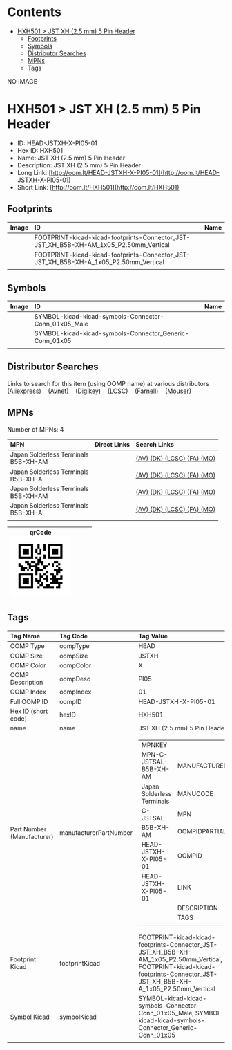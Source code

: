 



Contents
========

* [HXH501 > JST XH (2.5 mm) 5 Pin Header](#hxh501--jst-xh-25-mm-5-pin-header)
	* [Footprints](#footprints)
	* [Symbols](#symbols)
	* [Distributor Searches](#distributor-searches)
	* [MPNs](#mpns)
	* [Tags](#tags)
  
NO IMAGE  
# HXH501 > JST XH (2.5 mm) 5 Pin Header

- ID: HEAD-JSTXH-X-PI05-01
- Hex ID: HXH501
- Name: JST XH (2.5 mm) 5 Pin Header
- Description: JST XH (2.5 mm) 5 Pin Header
- Long Link: [http://oom.lt/HEAD-JSTXH-X-PI05-01](http://oom.lt/HEAD-JSTXH-X-PI05-01)
- Short Link: [http://oom.lt/HXH501](http://oom.lt/HXH501)

## Footprints
  

|Image|ID|Name|
| :--- | :--- | :--- |
||FOOTPRINT-kicad-kicad-footprints-Connector_JST-JST_XH_B5B-XH-AM_1x05_P2.50mm_Vertical||
||FOOTPRINT-kicad-kicad-footprints-Connector_JST-JST_XH_B5B-XH-A_1x05_P2.50mm_Vertical||
||||

## Symbols
  

|Image|ID|Name|
| :--- | :--- | :--- |
|![]()|SYMBOL-kicad-kicad-symbols-Connector-Conn_01x05_Male||
|![]()|SYMBOL-kicad-kicad-symbols-Connector_Generic-Conn_01x05||
||||

## Distributor Searches
  
Links to search for this item (using OOMP name) at various distributors  
[(Aliexpress) ](https://www.aliexpress.com/wholesale?SearchText=1117JST+XH+2.5+mm+5+Pin+Header)&nbsp;&nbsp;&nbsp;[(Avnet) ](https://www.avnet.com/shop/us/search/JST+XH+2.5+mm+5+Pin+Header)&nbsp;&nbsp;&nbsp;[(Digikey) ](https://www.digikey.co.uk/en/products/result?s=JST+XH+2.5+mm+5+Pin+Header)&nbsp;&nbsp;&nbsp;[(LCSC) ](https://www.lcsc.com/search?q=JST+XH+2.5+mm+5+Pin+Header)&nbsp;&nbsp;&nbsp;[(Farnell) ](https://uk.farnell.com/search?st=JST+XH+2.5+mm+5+Pin+Header)&nbsp;&nbsp;&nbsp;[(Mouser) ](https://www.mouser.com/c/?q=JST+XH+2.5+mm+5+Pin+Header)&nbsp;&nbsp;&nbsp;
## MPNs
  
Number of MPNs: 4  

|MPN|Direct Links|Search Links|
| :--- | :--- | :--- |
|Japan Solderless Terminals<br>B5B-XH-AM||[(AV) ](https://www.avnet.com/shop/us/search/B5B-XH-AM)[(DK) ](https://www.digikey.co.uk/products/en?keywords=B5B-XH-AM)[(LCSC) ](https://www.lcsc.com/search?q=B5B-XH-AM)[(FA) ](https://uk.farnell.com/search?st=B5B-XH-AM)[(MO) ](https://www.mouser.com/c/?q=B5B-XH-AM)|
|Japan Solderless Terminals<br>B5B-XH-A||[(AV) ](https://www.avnet.com/shop/us/search/B5B-XH-A)[(DK) ](https://www.digikey.co.uk/products/en?keywords=B5B-XH-A)[(LCSC) ](https://www.lcsc.com/search?q=B5B-XH-A)[(FA) ](https://uk.farnell.com/search?st=B5B-XH-A)[(MO) ](https://www.mouser.com/c/?q=B5B-XH-A)|
|Japan Solderless Terminals<br>B5B-XH-AM||[(AV) ](https://www.avnet.com/shop/us/search/B5B-XH-AM)[(DK) ](https://www.digikey.co.uk/products/en?keywords=B5B-XH-AM)[(LCSC) ](https://www.lcsc.com/search?q=B5B-XH-AM)[(FA) ](https://uk.farnell.com/search?st=B5B-XH-AM)[(MO) ](https://www.mouser.com/c/?q=B5B-XH-AM)|
|Japan Solderless Terminals<br>B5B-XH-A||[(AV) ](https://www.avnet.com/shop/us/search/B5B-XH-A)[(DK) ](https://www.digikey.co.uk/products/en?keywords=B5B-XH-A)[(LCSC) ](https://www.lcsc.com/search?q=B5B-XH-A)[(FA) ](https://uk.farnell.com/search?st=B5B-XH-A)[(MO) ](https://www.mouser.com/c/?q=B5B-XH-A)|
||||
  

|qrCode<br>[![](https://raw.githubusercontent.com/oomlout/oomlout_OOMP_parts_V2/main/HEAD/JSTXH/X/PI05/01/qrCode_140.png)](https://github.com/oomlout/oomlout_OOMP_parts_V2/tree/main/HEAD/JSTXH/X/PI05/01/qrCode.png)||||
| :---: | :---: | :---: | :---: |

## Tags
  

|Tag Name|Tag Code|Tag Value|
| :--- | :--- | :--- |
|OOMP Type|oompType|HEAD|
|OOMP Size|oompSize|JSTXH|
|OOMP Color|oompColor|X|
|OOMP Description|oompDesc|PI05|
|OOMP Index|oompIndex|01|
|Full OOMP ID|oompID|HEAD-JSTXH-X-PI05-01|
|Hex ID (short code)|hexID|HXH501|
|name|name|JST XH (2.5 mm) 5 Pin Header|
|Part Number (Manufacturer)|manufacturerPartNumber|<table><tr><td>MPNKEY</td></tr><tr><td> MPN-C-JSTSAL-B5B-XH-AM</td><td> MANUFACTURER</td></tr><tr><td> Japan Solderless Terminals</td><td> MANUCODE</td></tr><tr><td> C-JSTSAL</td><td> MPN</td></tr><tr><td> B5B-XH-AM</td><td> OOMPIDPARTIAL</td></tr><tr><td> HEAD-JSTXH-X-PI05-01</td><td> OOMPID</td></tr><tr><td> HEAD-JSTXH-X-PI05-01</td><td> LINK</td></tr><tr><td> </td><td> DESCRIPTION</td></tr><tr><td> </td><td> TAGS</td></tr><tr><td> </td></tr></table></td><td> <table><tr><td>MPNKEY</td></tr><tr><td> MPN-C-JSTSAL-B5B-XH-A</td><td> MANUFACTURER</td></tr><tr><td> Japan Solderless Terminals</td><td> MANUCODE</td></tr><tr><td> C-JSTSAL</td><td> MPN</td></tr><tr><td> B5B-XH-A</td><td> OOMPIDPARTIAL</td></tr><tr><td> HEAD-JSTXH-X-PI05-01</td><td> OOMPID</td></tr><tr><td> HEAD-JSTXH-X-PI05-01</td><td> LINK</td></tr><tr><td> </td><td> DESCRIPTION</td></tr><tr><td> </td><td> TAGS</td></tr><tr><td> </td></tr></table></td><td> <table><tr><td>MPNKEY</td></tr><tr><td> MPN-C-JSTSAL-B5B-XH-AM</td><td> MANUFACTURER</td></tr><tr><td> Japan Solderless Terminals</td><td> MANUCODE</td></tr><tr><td> C-JSTSAL</td><td> MPN</td></tr><tr><td> B5B-XH-AM</td><td> OOMPIDPARTIAL</td></tr><tr><td> HEAD-JSTXH-X-PI05-01</td><td> OOMPID</td></tr><tr><td> HEAD-JSTXH-X-PI05-01</td><td> LINK</td></tr><tr><td> </td><td> DESCRIPTION</td></tr><tr><td> </td><td> TAGS</td></tr><tr><td> </td></tr></table></td><td> <table><tr><td>MPNKEY</td></tr><tr><td> MPN-C-JSTSAL-B5B-XH-A</td><td> MANUFACTURER</td></tr><tr><td> Japan Solderless Terminals</td><td> MANUCODE</td></tr><tr><td> C-JSTSAL</td><td> MPN</td></tr><tr><td> B5B-XH-A</td><td> OOMPIDPARTIAL</td></tr><tr><td> HEAD-JSTXH-X-PI05-01</td><td> OOMPID</td></tr><tr><td> HEAD-JSTXH-X-PI05-01</td><td> LINK</td></tr><tr><td> </td><td> DESCRIPTION</td></tr><tr><td> </td><td> TAGS</td></tr><tr><td> </td></tr></table>|
|Footprint Kicad|footprintKicad|FOOTPRINT-kicad-kicad-footprints-Connector_JST-JST_XH_B5B-XH-AM_1x05_P2.50mm_Vertical, FOOTPRINT-kicad-kicad-footprints-Connector_JST-JST_XH_B5B-XH-A_1x05_P2.50mm_Vertical|
|Symbol Kicad|symbolKicad|SYMBOL-kicad-kicad-symbols-Connector-Conn_01x05_Male, SYMBOL-kicad-kicad-symbols-Connector_Generic-Conn_01x05|
||||
